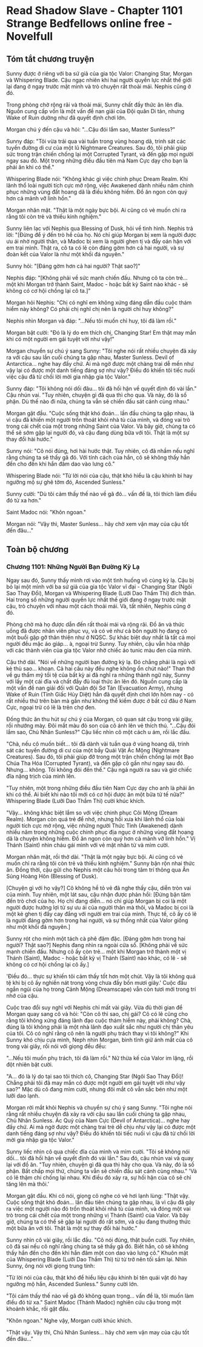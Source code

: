 # Read Shadow Slave - Chapter 1101 Strange Bedfellows online free - Novelfull

## Tóm tắt chương truyện

Sunny được ở riêng với ba sứ giả của gia tộc Valor: Changing Star, Morgan và Whispering Blade. Cậu ngạc nhiên khi hai người quyền lực nhất thế giới lại đang ở ngay trước mặt mình và trò chuyện rất thoải mái. Nephis cũng ở đó.

Trong phòng chờ rộng rãi và thoải mái, Sunny chất đầy thức ăn lên đĩa. Nguồn cung cấp vốn là một vấn đề nan giải của Đội quân Di tản, nhưng Wake of Ruin dường như đã quyết định chơi lớn.

Morgan chú ý đến cậu và hỏi: "...Cậu đói lắm sao, Master Sunless?"

Sunny đáp: "Tôi vừa trải qua vài tuần trong vùng hoang dã, trinh sát các tuyến đường di cư của một lũ Nightmare Creatures. Sau đó, tôi phải giúp sức trong trận chiến chống lại một Corrupted Tyrant, và đến gặp mọi người ngay sau đó. Một trong những điều đầu tiên mà Nam Cực dạy cho bạn là phải ăn khi có thể."

Whispering Blade nói: "Không khác gì việc chinh phục Dream Realm. Khi lãnh thổ loài người tích cực mở rộng, việc Awakened dành nhiều năm chinh phục những vùng đất hoang dã là điều không hiếm. Đồ ăn ngon còn quý hơn cả mảnh vỡ linh hồn."

Morgan nhăn mặt. "Thật là một ngày bực bội. Ai cũng có vẻ muốn chỉ ra rằng tôi còn trẻ và thiếu kinh nghiệm."

Sunny liên lạc với Nephis qua Blessing of Dusk, hỏi về tình hình. Nephis trả lời: "[Đừng để ý đến trò hề của họ. Nó chỉ giúp Morgan bị xem là người được ưu ái nhờ người thân, và Madoc bị xem là người ghen tị và đầy oán hận với em trai mình. Thật ra, cô ta có lẽ còn đáng gờm hơn cả hai người, và sự đoàn kết của Valor là như một khối đá nguyên."

Sunny hỏi: "[Đáng gờm hơn cả hai người? Thật sao?]"

Nephis đáp: "[Không phải về sức mạnh chiến đấu. Nhưng cô ta còn trẻ... một khi Morgan trở thành Saint, Madoc - hoặc bất kỳ Saint nào khác - sẽ không có cơ hội chống lại cô ta.]"

Morgan hỏi Nephis: "Chị có nghĩ em không xứng đáng dẫn đầu cuộc thám hiểm này không? Có phải chị nghĩ chị nên là người chỉ huy không?"

Nephis nhìn Morgan và đáp: "...Nếu tôi muốn chỉ huy, tôi đã làm rồi."

Morgan bật cười: "Đó là lý do em thích chị, Changing Star! Em thật may mắn khi có một người em gái tuyệt vời như vậy!"

Morgan chuyển sự chú ý sang Sunny: "Tôi nghe nói rất nhiều chuyện đã xảy ra với cậu sau lần cuối chúng ta gặp nhau, Master Sunless. Devil of Antarctica... nghe hay đấy chứ. Ai mà ngờ được một chàng trai dễ mến như vậy lại có được một danh tiếng đáng sợ như vậy? Điều đó khiến tôi tiếc nuối việc cậu đã từ chối lời mời gia nhập gia tộc Valor."

Sunny đáp: "Tôi không nói dối đâu... tôi đã hối hận về quyết định đó vài lần." Cậu nhún vai. "Tuy nhiên, chuyện gì đã qua thì cho qua. Và này, đó là số phận. Dù thế nào đi nữa, chúng ta vẫn sẽ chiến đấu sát cánh cùng nhau."

Morgan gật đầu. "Cuộc sống thật khó đoán... lần đầu chúng ta gặp nhau, là vì cậu đã khiến một người trốn thoát khỏi nhà tù của mình, và đóng vai trò trong cái chết của một trong những Saint của Valor. Và bây giờ, chúng ta có thể sẽ sớm gặp lại người đó, và cậu đang dùng bữa với tôi. Thật là một sự thay đổi hài hước."

Sunny nói: "Cô nói đúng, hơi hài hước thật. Tuy nhiên, cô đã nhầm nếu nghĩ rằng chúng ta sẽ thấy gã đó. Với tính cách của hắn, cô sẽ không thấy hắn đến cho đến khi hắn đâm dao vào lưng cô."

Whispering Blade nói: "Từ lời nói của cậu, thật khó hiểu là cậu khinh bỉ hay ngưỡng mộ sự ghê tởm đó, Ascended Sunless."

Sunny cười: "Dù tôi cảm thấy thế nào về gã đó... vấn đề là, tôi thích làm điều đó từ xa hơn."

Saint Madoc nói: "Khôn ngoan."

Morgan nói: "Vậy thì, Master Sunless... hãy chờ xem vận may của cậu tốt đến đâu..."

## Toàn bộ chương

### Chương 1101: Những Người Bạn Đường Kỳ Lạ

Ngay sau đó, Sunny thấy mình rơi vào một tình huống vô cùng kỳ lạ. Cậu bị bỏ lại một mình với ba sứ giả của gia tộc Valor vĩ đại - Changing Star (Ngôi Sao Thay Đổi), Morgan và Whispering Blade (Lưỡi Dao Thầm Thì) đích thân. Hai trong số những người quyền lực nhất thế giới đang ở ngay trước mặt cậu, trò chuyện với nhau một cách thoải mái. Và, tất nhiên, Nephis cũng ở đó.

Phòng chờ mà họ được dẫn đến rất thoải mái và rộng rãi. Đồ ăn và thức uống đã được nhân viên phục vụ, và có vẻ như cả bốn người họ đang có một buổi gặp gỡ thân thiện như ở NQSC. Sự khác biệt duy nhất là tất cả mọi người đều mặc áo giáp... à, ngoại trừ Sunny. Tuy nhiên, cậu vẫn hòa nhập với các thành viên của gia tộc Valor nhờ chiếc áo tunic màu đen của mình.

Cậu thở dài. "Nói về những người bạn đường kỳ lạ. Đó chẳng phải là ngủ với kẻ thù sao... khoan. Cả hai câu này đều nghe không ổn chút nào!" Than thở về gu thẩm mỹ tồi tệ của bất kỳ ai đã nghĩ ra những thành ngữ này, Sunny với lấy một cái đĩa và chất đầy đủ loại thức ăn lên đó. Nguồn cung cấp là một vấn đề nan giải đối với Quân đội Sơ Tán (Evacuation Army), nhưng Wake of Ruin (Tỉnh Giấc Hủy Diệt) hẳn đã quyết định chơi lớn hôm nay - có rất nhiều thứ trên bàn mà gần như không thể kiếm được ở bất cứ đâu ở Nam Cực, ngoại trừ có lẽ là trên chợ đen.

Đống thức ăn thu hút sự chú ý của Morgan, cô quan sát cậu trong vài giây, rồi nhướng mày. Đôi mắt màu đỏ son của cô ánh lên vẻ thích thú. "...Cậu đói lắm sao, Chủ Nhân Sunless?" Cậu liếc nhìn cô một cách u ám, rồi lắc đầu.

"Chà, nếu cô muốn biết... tôi đã dành vài tuần qua ở vùng hoang dã, trinh sát các tuyến đường di cư của một bầy Quái Vật Ác Mộng (Nightmare Creatures). Sau đó, tôi phải giúp đỡ trong một trận chiến chống lại một Bạo Chúa Tha Hóa (Corrupted Tyrant), và đến gặp cô gần như ngay sau đó. Nhưng... không. Tôi không đói đến thế." Cậu ngả người ra sau và giơ chiếc đĩa nặng trịch của mình lên.

"Tuy nhiên, một trong những điều đầu tiên Nam Cực dạy cho anh là phải ăn khi có thể. Ai biết khi nào tôi mới có cơ hội được ăn một bữa tử tế nữa?" Whispering Blade (Lưỡi Dao Thầm Thì) cười khúc khích.

"Vậy... không khác biệt lắm so với việc chinh phục Cõi Mộng (Dream Realm). Morgan còn quá trẻ để nhớ, nhưng hồi xưa khi lãnh thổ của loài người tích cực mở rộng, việc những người Thức Tỉnh (Awakened) dành nhiều năm trong những cuộc chinh phục địa ngục ở những vùng đất hoang dã là chuyện không hiếm. Đồ ăn ngon còn quý hơn cả mảnh vỡ linh hồn." Vị Thánh (Saint) nhìn cháu gái mình với vẻ mặt nhân từ và mỉm cười.

Morgan nhăn mặt, rồi thở dài. "Thật là một ngày bực bội. Ai cũng có vẻ muốn chỉ ra rằng tôi còn trẻ và thiếu kinh nghiệm." Sunny bận rộn nhai thức ăn. Đồng thời, cậu gửi cho Nephis một câu hỏi trong tâm trí thông qua Ân Sủng Hoàng Hôn (Blessing of Dusk).

[Chuyện gì với họ vậy?] Cô không hề tỏ vẻ đã nghe thấy cậu, diễn tròn vai của mình. Tuy nhiên, một lát sau, cậu nhận được phản hồi: [Đừng bận tâm đến trò chơi của họ. Họ chỉ đang diễn... nó chỉ giúp Morgan bị coi là một người được hưởng lợi từ sự ưu ái của người thân mà thôi, và Madoc bị coi là một kẻ ghen tị đầy cay đắng với người em trai của mình. Thực tế, cô ấy có lẽ là người đáng gờm hơn trong hai người, và sự thống nhất của Valor giống như một khối đá nguyên.]

Sunny rót cho mình một tách cà phê đậm đặc. [Đáng gờm hơn trong hai người? Thật sao?] Nephis đang nhìn ra ngoài cửa sổ. [Không phải về sức mạnh chiến đấu. Nhưng cô ấy còn trẻ... một khi Morgan trở thành một vị Thánh (Saint), Madoc - hoặc bất kỳ vị Thánh (Saint) nào khác, có lẽ - sẽ không có cơ hội chống lại cô ấy.]

'Điều đó... thực sự khiến tôi cảm thấy tốt hơn một chút. Vậy là tôi không quá tệ khi bị cô ấy nghiền nát trong vòng chưa đầy bốn mươi giây.' Cuộc đấu ngắn ngủi của họ trong Cảnh Mộng (Dreamscape) vẫn còn tươi mới trong trí nhớ của cậu.

Cuộc trao đổi suy nghĩ với Nephis chỉ mất vài giây. Vừa đủ thời gian để Morgan quay sang cô và hỏi: "Còn cô thì sao, chị gái? Cô có lẽ cũng cho rằng tôi không xứng đáng lãnh đạo cuộc thám hiểm này, phải không? Chà, đúng là tôi không phải là một nhà lãnh đạo xuất sắc như người chị thân yêu của tôi. Cô có nghĩ rằng cô nên là người phụ trách thay vì tôi không?" Khi Sunny khó chịu cựa mình, Neph nhìn Morgan, bình tĩnh giữ ánh mắt của cô trong vài giây, rồi nói với giọng đều đều:

"...Nếu tôi muốn phụ trách, tôi đã làm rồi." Nữ thừa kế của Valor im lặng, rồi đột nhiên bật cười.

"A... đó là lý do tại sao tôi thích cô, Changing Star (Ngôi Sao Thay Đổi)! Chẳng phải tôi đã may mắn có được một người em gái tuyệt vời như vậy sao?" Mặc dù cô đang mỉm cười, nhưng đôi mắt cô vẫn sắc bén như một lưỡi dao lạnh.

Morgan rời mắt khỏi Nephis và chuyển sự chú ý sang Sunny. "Tôi nghe nói rằng rất nhiều chuyện đã xảy ra với cậu sau lần cuối chúng ta gặp nhau, Chủ Nhân Sunless. Ác Quỷ của Nam Cực (Devil of Antarctica)... nghe hay đấy chứ. Ai mà ngờ được một chàng trai trẻ dễ chịu như vậy lại có được một danh tiếng đáng sợ như vậy? Điều đó khiến tôi tiếc nuối vì cậu đã từ chối lời mời gia nhập gia tộc Valor."

Sunny liếc nhìn cô qua chiếc đĩa của mình và mỉm cười. "Tôi sẽ không nói dối... tôi đã hối hận về quyết định đó vài lần." Sau đó, cậu nhún vai và quay lại với đồ ăn. "Tuy nhiên, chuyện gì đã qua thì hãy cho qua. Và này, đó là số phận. Bất chấp mọi thứ, chúng ta vẫn sẽ chiến đấu sát cánh cùng nhau." 'Và có lẽ thậm chí chống lại nhau. Khi điều đó xảy ra, sự hối hận của cô sẽ chỉ tăng lên mà thôi.'

Morgan gật đầu. Khi cô nói, giọng cô nghe có vẻ hơi lạnh lùng: "Thật vậy. Cuộc sống thật khó đoán... lần đầu tiên chúng ta gặp nhau, là vì cậu đã gây ra việc một người nào đó trốn thoát khỏi nhà tù của mình, và đóng một vai trò trong cái chết của một trong những vị Thánh (Saint) của Valor. Và bây giờ, chúng ta có thể sẽ gặp lại người đó rất sớm, và cậu đang thưởng thức một bữa ăn với tôi. Thật là một sự thay đổi hài hước."

Sunny nhìn cô vài giây, rồi lắc đầu. "Cô nói đúng, thật buồn cười. Tuy nhiên, cô đã sai nếu cô nghĩ rằng chúng ta sẽ thấy gã đó. Biết hắn, cô sẽ không thấy hắn đến cho đến khi hắn đâm một con dao vào lưng cô." Khuôn mặt của Whispering Blade (Lưỡi Dao Thầm Thì) từ từ trở nên tối sầm lại. Nhìn Sunny, ông nói với giọng trung tính:

"Từ lời nói của cậu, thật khó để hiểu liệu cậu khinh bỉ tên quái vật đó hay ngưỡng mộ hắn, Ascended Sunless." Sunny cười lớn.

"Tôi cảm thấy thế nào về gã đó không quan trọng... vấn đề là, tôi muốn làm điều đó từ xa." Saint Madoc (Thánh Madoc) nghiên cứu cậu trong một khoảnh khắc, rồi gật đầu.

"Khôn ngoan." Nghe vậy, Morgan cười khúc khích.

"Thật vậy. Vậy thì, Chủ Nhân Sunless... hãy chờ xem vận may của cậu tốt đến đâu..."